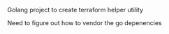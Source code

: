 Golang project to create terraform helper utility

Need to figure out how to vendor the go depenencies
